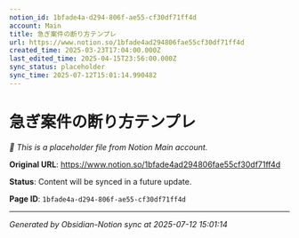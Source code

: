 ```yaml
---
notion_id: 1bfade4a-d294-806f-ae55-cf30df71ff4d
account: Main
title: 急ぎ案件の断り方テンプレ
url: https://www.notion.so/1bfade4ad294806fae55cf30df71ff4d
created_time: 2025-03-23T17:04:00.000Z
last_edited_time: 2025-04-15T23:56:00.000Z
sync_status: placeholder
sync_time: 2025-07-12T15:01:14.990482
---
```


# 急ぎ案件の断り方テンプレ

*🔄 This is a placeholder file from Notion Main account.*

**Original URL**: https://www.notion.so/1bfade4ad294806fae55cf30df71ff4d

**Status**: Content will be synced in a future update.

**Page ID**: `1bfade4a-d294-806f-ae55-cf30df71ff4d`

---

*Generated by Obsidian-Notion sync at 2025-07-12 15:01:14*
